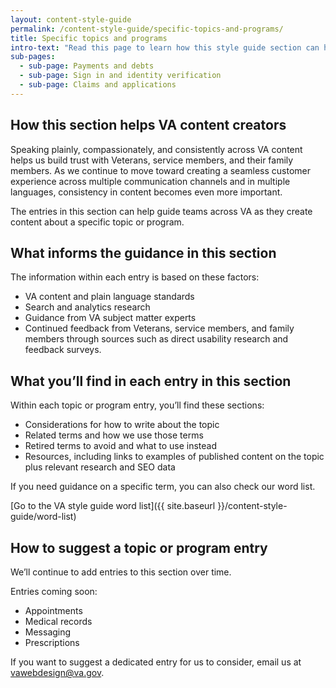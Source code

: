 ```yaml
---
layout: content-style-guide
permalink: /content-style-guide/specific-topics-and-programs/
title: Specific topics and programs
intro-text: "Read this page to learn how this style guide section can help you as you create VA content—and how to suggest new entries."
sub-pages:
  - sub-page: Payments and debts
  - sub-page: Sign in and identity verification
  - sub-page: Claims and applications
---
```


## How this section helps VA content creators

Speaking plainly, compassionately, and consistently across VA content helps us build trust with Veterans, service members, and their family members. As we continue to move toward creating a seamless customer experience across multiple communication channels and in multiple languages, consistency in content becomes even more important. 

The entries in this section can help guide teams  across VA as they create content about a specific topic or program.  
 

## What informs the guidance in this section

The information within each entry is based on these factors: 

- VA content and plain language standards 
- Search and analytics research 
- Guidance from VA subject matter experts 
- Continued feedback from Veterans, service members, and family members through sources such as direct usability research and feedback surveys. 

## What you’ll find in each entry in this section

Within each topic or program entry, you’ll find these sections: 

- Considerations for how to write about the topic 
- Related terms and how we use those terms
- Retired terms to avoid and what to use instead 
- Resources, including links to examples of published content on the topic plus relevant research and SEO data 

If you need guidance on a specific term, you can also check our word list.  

[Go to the VA style guide word list]({{ site.baseurl }}/content-style-guide/word-list)

## How to suggest a topic or program entry

We’ll continue to add entries to this section over time. 

Entries coming soon: 

- Appointments 
- Medical records 
- Messaging 
- Prescriptions 

If you want to suggest a dedicated entry for us to consider, email us at <a href=“mailto:vawebdesign@va.gov”>vawebdesign@va.gov</a>. 
